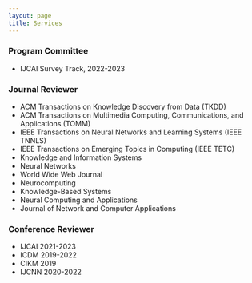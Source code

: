 ```yaml
---
layout: page
title: Services
---
```


### Program Committee
* IJCAI Survey Track, 2022-2023

### Journal Reviewer
* ACM Transactions on Knowledge Discovery from Data (TKDD)
* ACM Transactions on Multimedia Computing, Communications, and Applications (TOMM)
* IEEE Transactions on Neural Networks and Learning Systems (IEEE TNNLS)
* IEEE Transactions on Emerging Topics in Computing (IEEE TETC)
* Knowledge and Information Systems
* Neural Networks
* World Wide Web Journal
* Neurocomputing
* Knowledge-Based Systems
* Neural Computing and Applications
* Journal of Network and Computer Applications

### Conference Reviewer
* IJCAI 2021-2023
* ICDM 2019-2022
* CIKM 2019
* IJCNN 2020-2022
